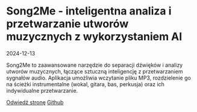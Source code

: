 # Song2Me - inteligentna analiza i przetwarzanie utworów muzycznych z wykorzystaniem AI

2024-12-13

Song2Me to zaawansowane narzędzie do separacji dźwięków i analizy utworów muzycznych, łączące sztuczną inteligencję z przetwarzaniem sygnałów audio. Aplikacja umożliwia wczytanie pliku MP3, rozdzielenie go na ścieżki instrumentalne (wokal, gitara, bas, perkusja) oraz ich indywidualne przetwarzanie.


<a href="https://song2me.streamlit.app/" target="_blank" class="md-button md-button--primary">Odwiedź stronę</a>
<a href="https://github.com/RobertBirek/Song2Me" target="_blank" class="md-button md-button--primary">Github</a>

